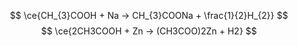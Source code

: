 $$
\ce{CH_{3}COOH + Na -> CH_{3}COONa + \frac{1}{2}H_{2}}
$$
$$
\ce{2CH3COOH + Zn -> (CH3COO)2Zn + H2}
$$